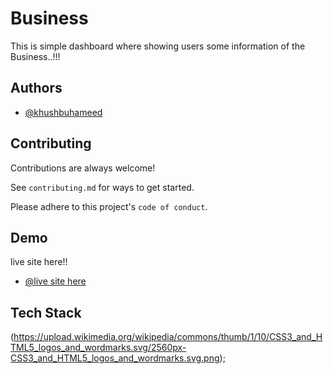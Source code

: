 
# Business
This is simple dashboard where showing users some information of the Business..!!!
## Authors

- [@khushbuhameed](https://github.com/khushbuhameed)



## Contributing

Contributions are always welcome!

See `contributing.md` for ways to get started.

Please adhere to this project's `code of conduct`.


## Demo

 live site here!!
- [@live site here](https://khushbuhameed.github.io/Business_Website/)
## Tech Stack

(https://upload.wikimedia.org/wikipedia/commons/thumb/1/10/CSS3_and_HTML5_logos_and_wordmarks.svg/2560px-CSS3_and_HTML5_logos_and_wordmarks.svg.png);


